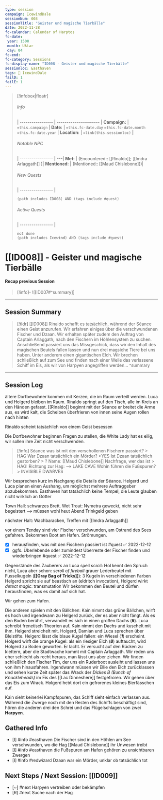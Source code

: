 ```yaml
---
type: session
campaign: IcewindDale
sessionNum: 008
sessionTitle: "Geister und magische Tierbälle"
date: 2022-11-28
fc-calendar: Calendar of Harptos
fc-date:
 year: 1500
 month: Uktar
 day: 04
fc-end:
fc-category: Sessions
fc-display-name: "ID008 - Geister und magische Tierbälle"
sessionloc: Easthaven
tags: 📅 IcewindDale
failD: 1
failE: 1
---
```

>[!infobox|floatr]
>###### Info
>  |
 > ----------------- | ---------------------- |
> **Campaign:** | `=this.campaign` |
> **Date:** | `=this.fc-date.day` `=this.fc-date.month` `=this.fc-date.year` |
> **Location:** | `=link(this.sessionloc)` |
> ###### Notable NPC
>  |
 > ----------------- | ---|
 > **Met:** | (Encountered:: [[Rinaldo]]; [[Imdra Arlaggath]] )|
 > **Mentioned:** | (Mentioned:: [[Maud Chislebone]])|
 > ###### New Quests
>  |
 > ----------------- | 
 > ```tasks
 > (path includes ID008) AND (tags include #quest)
 > ```
 >###### Active Quests
>  |
 > ----------------- | 
 > ```tasks
 > not done
 > (path includes Icewind) AND (tags include #quest)
 > ```
# [[ID008]] - Geister und magische Tierbälle
#### Recap previous Session
>[!info]-
![[ID007#^summary]]

---

## Session Summary
> [!tldr] [[ID008]]
> Rinaldo schafft es tatsächlich, während der Séance einen Geist anzurufen. Wir erfahren einiges über die verschwundenen Fischer und Dzaan. Wir erhalten später zudem den Auftrag von Captain Arlaggath, nach den Fischern im Höhlensystem zu suchen.
> Anschließend passiert uns das Missgeschick, dass wir den Inhalt des magischen Beutels fallen lassen und nun drei magsiche Tiere bei uns haben. Unter anderem einen gigantischen Elch.
> Wir brechen schließlich auf zum See und finden nach einer Weile das verlassene Schiff im Eis, als wir von Harpyen angegriffen werden...
> ^summary
---
## Session Log

ältere Dorfbewohner kommen mit Kerzen, die im Raum verteilt werden.
Luca und Holgerd bleiben im Raum.
Rinaldo springt auf den Tisch, alle im Kreis an den Händen gefasst.
	[[Rinaldo]] beginnt mit der Séance
	er breitet die Arme aus, es wird kalt, die Scheiben überfrieren von innen
	seine Augen rollen nach hinten

Rinaldo scheint tatsächlich von einem Geist besessen

Die Dorfbewohner beginnen Fragen zu stellen, die White Lady hat es eilig, wir sollen ihre Zeit nicht verschwenden.
>[!info] Séance
>was ist mit den verschollenen Fischern passiert? > HAG
>War Dzaan tatsächlich ein Mörder? >YES
>Ist Dzaan tatsächlich gestorben? > ?
>Name: [[Maud Chislebone]] 
>Nachfrage, wer das ist > HAG!
>Richtung zur Hag: --> LAKE CAVE
>Wohin führen die Fußspuren? > INVISIBLE DWARVES

Wir besprechen kurz im Nachgang die Details der Séance.
Helgerd und Luca planen einen Aushang, um möglichst mehrere Auftraggeber abzubekommen. 
Easthaven hat tatsächlich keine Tempel, die Leute glauben nicht wirklich an Götter

Town Hall: schwarzes Brett.
Wet Trout: Nymetra geweckt, nicht sehr begeistert --> müssen wohl heut Abend Trinkgeld geben

nächster Halt: Wachbaracken, Treffen mit [[Imdra Arlaggath]]

vor einem Tenday sind vier Fischer verschwunden, am Ostrand des Sees gefahren. Bekommen Boot am Hafen. Strömungen.
- [x] herausfinden, was mit den Fischern passiert ist #quest ✅ 2022-12-12
- [x] ggfs. Überlebende oder zumindest Überreste der Fischer finden und wiederbringen #quest ✅ 2022-12-12

Gegenstände des Zauberers an Luca
spell scroll: Hol kennt den Spruch nicht, Luca aber schon: *scroll of fireball*
grauer Lederbeutel mit Fusselkugeln (**[[Gray Bag of Tricks]]**): 3 Kugeln in verschiedenen Farben
Helgerd spricht sie auf beastisch an (eldritch invocation), Holgerd wirkt *detect magic*: transmutation
Wir bekommen den Beutel und dürfen herausfinden, was es damit auf sich hat.

Wir gehen zum Hafen.

Die anderen spielen mit den Bällchen: Kain nimmt das grüne Bällchen, wirft es hoch und irgendwann zu Helgerd zurück, der es aber nicht fängt. Als es den Boden berührt, verwandelt es sich in einen großen Dachs (***6***). Luca schreibt frenetisch Theorien auf. Kain nimmt den Dachs und kuschelt mit ihm. Helgerd streichelt mit. Holgerd, Damian und Luca sprechen über Bleistifte.
Helgerd lässt die blaue Kugel fallen: ein Wiesel (***1***) erscheint.
Holgerd wirft die orange Kugel: als ein riesiger Elch (***8***) auftaucht, wird Holgerd zu Boden geworfen. Er lacht. Er versucht auf den Rücken zu klettern, aber die Stadtwache kommt mit Captain Arlaggath. Wir reden uns eher schlecht als recht heraus, man lässt uns aber ziehen.
Wir finden schließlich den Fischer Tim, der uns ein Ruderboot ausleiht und lassen uns von ihm hinausfahren. Irgendwann müssen wir Ellie den Elch zurücklassen und sehen kurze Zeit später das Wrack der *Dickes B (Bunch of Knuckleheads)* im Eis des [[Lac Dinneshere]] festgefroren. Wir gehen über das Eis zum Wrack. Holgerd hebt dort ein gefrorenes kleines Bierfässchen auf.

Kain sieht keinerlei Kampfspuren, das Schiff sieht einfach verlassen aus. Während die Zwerge noch mit den Resten des Schiffs beschäftigt sind, hören die anderen drei den Schrei und das Flügelschlagen von zwei **Harpyen**.

## Gathered Info
- [I] #info #easthaven Die Fischer sind in den Höhlen am See verschwunden, wo die Hag [[Maud Chislebone]] ihr Unwesen treibt
- [I] #info #easthaven die Fußspuren am Hafen gehören zu unsichtbaren Zwergen
- [I] #info #redwizard Dzaan war ein Mörder, unklar ob tatsächlich tot

## Next Steps / Next Session: [[ID009]]
- [~] #next Harpyen vertreiben oder bekämpfen
- [R] #next Suche nach der Hag